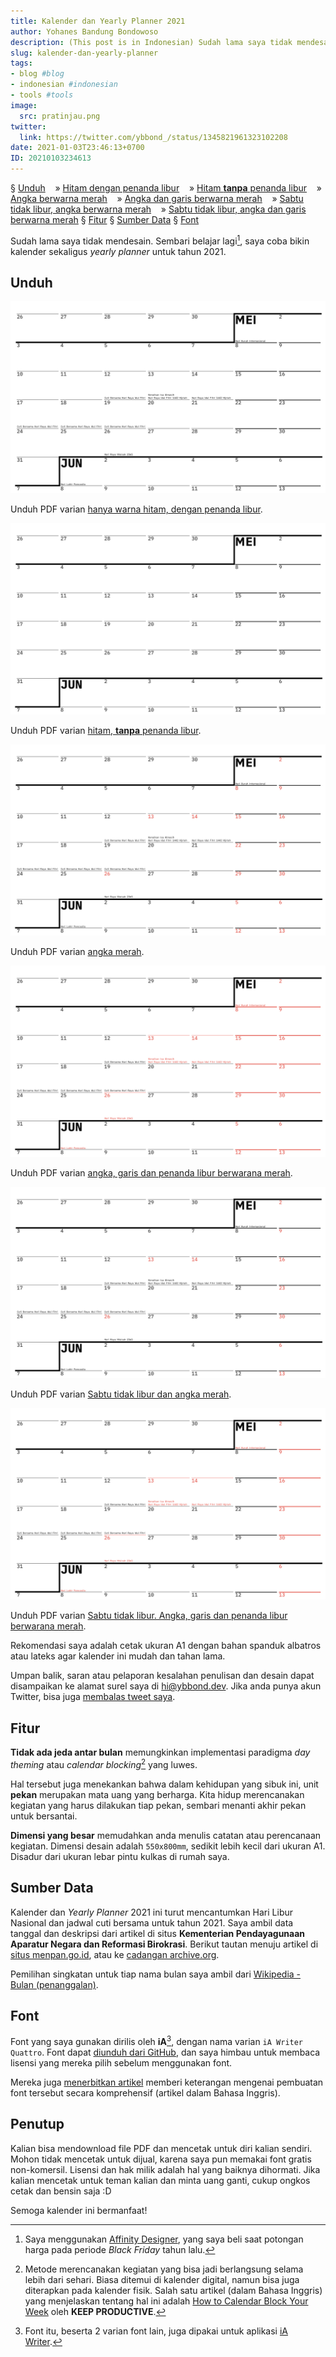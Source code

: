 ```yaml
---
title: Kalender dan Yearly Planner 2021
author: Yohanes Bandung Bondowoso
description: (This post is in Indonesian) Sudah lama saya tidak mendesain. Sembari belajar lagi, saya coba bikin kalender sekaligus <em>yearly planner</em> tahun 2021. PDF bisa diunduh di artikel ini.
slug: kalender-dan-yearly-planner
tags:
- blog #blog
- indonesian #indonesian
- tools #tools
image:
  src: pratinjau.png
twitter:
  link: https://twitter.com/ybbond_/status/1345821961323102208
date: 2021-01-03T23:46:13+0700
ID: 20210103234613
---
```


§ [Unduh](#unduh)
&nbsp;&nbsp; »  [Hitam dengan penanda libur](#hitam-dengan-libur)
&nbsp;&nbsp; »  [Hitam **tanpa** penanda libur](#hitam-tanpa-libur)
&nbsp;&nbsp; »  [Angka berwarna merah](#angka-merah-dengan-libur)
&nbsp;&nbsp; »  [Angka dan garis berwarna merah](#angka-garis-merah-dengan-libur)
&nbsp;&nbsp; »  [Sabtu tidak libur, angka berwarna merah](#sabtu-masuk-angka-merah)
&nbsp;&nbsp; »  [Sabtu tidak libur, angka dan garis berwarna merah](#sabtu-masuk-angka-garis-merah)
§ [Fitur](#fitur)
§ [Sumber Data](#sumber-data)
§ [Font](#font)

Sudah lama saya tidak mendesain. Sembari belajar lagi[^aff], saya coba bikin kalender sekaligus <em>yearly planner</em> untuk tahun 2021.

## Unduh

<span id="hitam-dengan-libur"></span>![Hitam, dengan penanda libur](hitam-dengan-libur.png)

Unduh PDF varian [hanya warna hitam, dengan penanda libur][unduh-hitam-dengan-libur].

<span id="hitam-tanpa-libur"></span>![Hitam, **tanpa** penanda libur](hitam-tanpa-libur.png)

Unduh PDF varian [hitam, **tanpa** penanda libur][unduh-hitam-tanpa-libur].

<span id="angka-merah-dengan-libur"></span>![Angka berwarna merah](angka-merah-dengan-libur.png)

Unduh PDF varian [angka merah][unduh-angka-merah-dengan-libur].

<span id="angka-garis-merah-dengan-libur"></span>![Angka dan garis berwarna merah](angka-garis-merah-dengan-libur.png)

Unduh PDF varian [angka, garis dan penanda libur berwarana merah][unduh-angka-garis-merah-dengan-libur].

<span id="sabtu-masuk-angka-merah"></span>![Angka berwarna merah](sabtu-masuk-angka-merah.png)

Unduh PDF varian [Sabtu tidak libur dan angka merah][unduh-sabtu-masuk-angka-merah].

<span id="sabtu-masuk-angka-garis-merah"></span>![Angka dan garis berwarna merah](sabtu-masuk-angka-garis-merah.png)

Unduh PDF varian [Sabtu tidak libur. Angka, garis dan penanda libur berwarana merah][unduh-sabtu-masuk-angka-garis-merah].

Rekomendasi saya adalah cetak ukuran A1 dengan bahan spanduk albatros atau lateks agar kalender ini mudah dan tahan lama.

Umpan balik, saran atau pelaporan kesalahan penulisan dan desain dapat disampaikan ke alamat surel saya di hi@ybbond.dev. Jika anda punya akun Twitter, bisa juga [membalas tweet saya](https://twitter.com/ybbond_/status/1345821961323102208).

## Fitur

**Tidak ada jeda antar bulan** memungkinkan implementasi paradigma _day theming_ atau _calendar blocking_[^paradigm] yang luwes.

Hal tersebut juga menekankan bahwa dalam kehidupan yang sibuk ini, unit **pekan** merupakan mata uang yang berharga. Kita hidup merencanakan kegiatan yang harus dilakukan tiap pekan, sembari menanti akhir pekan untuk bersantai.

**Dimensi yang besar** memudahkan anda menulis catatan atau perencanaan kegiatan. Dimensi desain adalah `550x800mm`, sedikit lebih kecil dari ukuran A1. Disadur dari ukuran lebar pintu kulkas di rumah saya.

## Sumber Data

Kalender dan _Yearly Planner_ 2021 ini turut mencantumkan Hari Libur Nasional dan jadwal cuti bersama untuk tahun 2021. Saya ambil data tanggal dan deskripsi dari artikel di situs **Kementerian Pendayagunaan Aparatur Negara dan Reformasi Birokrasi**. Berikut tautan menuju artikel di [situs menpan.go.id][menpan], atau ke [cadangan archive.org][archive-menpan].

Pemilihan singkatan untuk tiap nama bulan saya ambil dari [Wikipedia - Bulan (penanggalan)][wikipedia].

## Font

Font yang saya gunakan dirilis oleh **iA**[^ia], dengan nama varian `iA Writer Quattro`. Font dapat [diunduh dari GitHub][ia-github], dan saya himbau untuk membaca lisensi yang mereka pilih sebelum menggunakan font.

Mereka juga [menerbitkan artikel][ia-post] memberi keterangan mengenai pembuatan font tersebut secara komprehensif (artikel dalam Bahasa Inggris).

## Penutup

Kalian bisa mendownload file PDF dan mencetak untuk diri kalian sendiri. Mohon tidak mencetak untuk dijual, karena saya pun memakai font gratis non-komersil. Lisensi dan hak milik adalah hal yang baiknya dihormati.
Jika kalian mencetak untuk teman kalian dan minta uang ganti, cukup ongkos cetak dan bensin saja :D

Semoga kalender ini bermanfaat!

[^aff]: Saya menggunakan [Affinity Designer](https://affinity.serif.com/en-us/designer/), yang saya beli saat potongan harga pada periode _Black Friday_ tahun lalu.
[^ia]: Font itu, beserta 2 varian font lain, juga dipakai untuk aplikasi [iA Writer](https://ia.net/writer).
[^paradigm]: Metode merencanakan kegiatan yang bisa jadi berlangsung selama lebih dari sehari. Biasa ditemui di kalender digital, namun bisa juga diterapkan pada kalender fisik. Salah satu artikel (dalam Bahasa Inggris) yang menjelaskan tentang hal ini adalah [How to Calendar Block Your Week](https://www.keepproductive.com/blog/how-to-calendar-block) oleh **KEEP PRODUCTIVE**.

[archive-menpan]: https://web.archive.org/web/20210101095722/https://www.menpan.go.id/site/berita-terkini/libur-nasional-dan-cuti-bersama-tahun-2021-sebanyak-23-hari
[ia-github]: https://github.com/iaolo/iA-Fonts
[ia-post]: https://ia.net/writer/blog/a-typographic-christmas
[menpan]: https://www.menpan.go.id/site/berita-terkini/libur-nasional-dan-cuti-bersama-tahun-2021-sebanyak-23-hari
[twitter]: https://twitter.com/markobar1996/status/1344925077523972098
[unduh]: https://cdn.ybbond.dev/static/2021.pdf
[unduh-hitam-tanpa-libur]: https://cdn.ybbond.dev/static/2021-hitam-tanpa-libur.pdf
[unduh-hitam-dengan-libur]: https://cdn.ybbond.dev/static/2021-hitam-dengan-libur.pdf
[unduh-sabtu-masuk-angka-merah]: https://cdn.ybbond.dev/static/2021-angka-merah-dengan-libur-sabtu-masuk.pdf
[unduh-sabtu-masuk-angka-garis-merah]: https://cdn.ybbond.dev/static/2021-angka-garis-merah-dengan-libur-sabtu-masuk.pdf
[unduh-angka-merah-dengan-libur]: https://cdn.ybbond.dev/static/2021-angka-merah-dengan-libur.pdf
[unduh-angka-garis-merah-dengan-libur]: https://cdn.ybbond.dev/static/2021-angka-garis-merah-dengan-libur.pdf
[wikipedia]: https://id.wikipedia.org/wiki/Bulan_(penanggalan)
